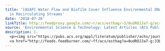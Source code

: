 ```yaml
---
title: '[ASAP] Water Flow and Biofilm Cover Influence Environmental DNA Detection
  in Recirculating Streams'
date: '2018-07-26'
linkTitle: http://feedproxy.google.com/~r/acs/esthag/~3/0udROJJa7-g/acs.est.8b01822
source: 'Environmental Science & Technology: Latest Articles (ACS Publications)'
description: |-
  <p><img src="https://pubs.acs.org/appl/literatum/publisher/achs/journals/content/esthag/0/esthag.ahead-of-print/acs.est.8b01822/20180726/images/medium/es-2018-01822k_0004.gif" alt="TOC Graphic"/></p><div><cite>Environmental Science & Technology</cite></div><div>DOI: 10.1021/acs.est.8b01822</div><div class="feedflare">
  <a href="http://feeds.feedburner.com/~ff/acs/esthag?a=0udROJJa7-g:J3EiwKwrAkM:yIl2AUoC8zA"><img src="http://feeds.feedburner.com/~ff/acs/esthag?d=yIl2AUoC8zA" border="0"></img></a>
---
```

